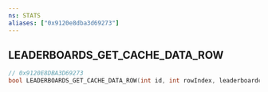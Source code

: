 ```yaml
---
ns: STATS
aliases: ["0x9120e8dba3d69273"]
---
```

## LEADERBOARDS_GET_CACHE_DATA_ROW

```c
// 0x9120E8DBA3D69273
bool LEADERBOARDS_GET_CACHE_DATA_ROW(int id, int rowIndex, leaderboardcacheddisplaydata info);
```

